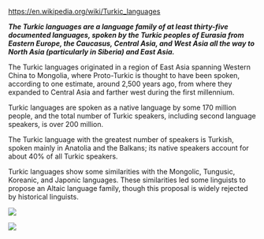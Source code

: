 https://en.wikipedia.org/wiki/Turkic_languages

***The Turkic languages are a language family of at least thirty-five documented languages, spoken by the Turkic peoples of Eurasia from Eastern Europe, the Caucasus, Central Asia, and West Asia all the way to North Asia (particularly in Siberia) and East Asia.*** 

The Turkic languages originated in a region of East Asia spanning Western China to Mongolia, where Proto-Turkic is thought to have been spoken, according to one estimate, around 2,500 years ago, from where they expanded to Central Asia and farther west during the first millennium.

Turkic languages are spoken as a native language by some 170 million people, and the total number of Turkic speakers, including second language speakers, is over 200 million.

The Turkic language with the greatest number of speakers is Turkish, spoken mainly in Anatolia and the Balkans; its native speakers account for about 40% of all Turkic speakers.

Turkic languages show some similarities with the Mongolic, Tungusic, Koreanic, and Japonic languages. These similarities led some linguists to propose an Altaic language family, though this proposal is widely rejected by historical linguists.


![](https://upload.wikimedia.org/wikipedia/commons/9/99/TurkicLanguagemap.png)




![](https://upload.wikimedia.org/wikipedia/commons/7/73/TurkicLanguages.png)

